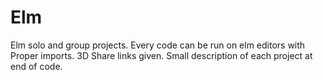 # Elm
Elm solo and group projects.
Every code can be run on elm editors with Proper imports.
3D Share links given. Small description of each project at end of code.
